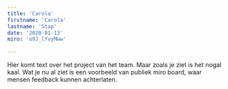 ```yaml
---
title: 'Carola'
firstname: 'Carola'
lastname: 'Stap'
date: '2020-01-13'
miro: 'o9J_lYvyMww'

---
```


Hier komt text over het project van het team. Maar zoals je ziet is het nogal kaal. Wat je nu al ziet is een voorbeeld van publiek miro board, waar mensen feedback kunnen achterlaten.

